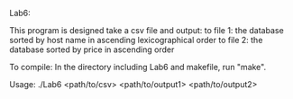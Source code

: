 Lab6:

This program is designed take a csv file and output:
    to file 1: the database sorted by host name in ascending lexicographical order
    to file 2: the database sorted by price in ascending order

To compile:
    In the directory including Lab6 and makefile, run "make".

Usage:
./Lab6 <path/to/csv> <path/to/output1> <path/to/output2>